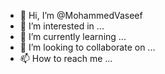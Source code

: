 - 👋 Hi, I’m @MohammedVaseef
- 👀 I’m interested in ...
- 🌱 I’m currently learning ...
- 💞️ I’m looking to collaborate on ...
- 📫 How to reach me ...

<!---
MohammedVaseef/MohammedVaseef is a ✨ special ✨ repository because its `README.md` (this file) appears on your GitHub profile.
You can click the Preview link to take a look at your changes.
--->

